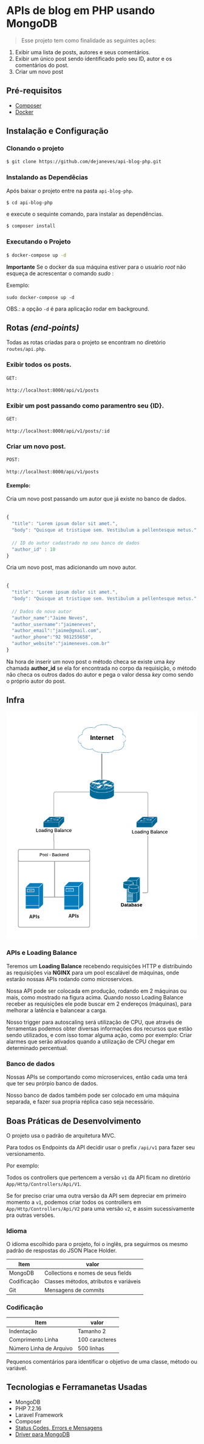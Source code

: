 # APIs de blog em PHP usando MongoDB

> Esse projeto tem como finalidade as seguintes ações:

1. Exibir uma lista de posts, autores e seus comentários.
2. Exibir um único post sendo identificado pelo seu ID, autor e os comentários do post.
3. Criar um novo post

## Pré-requisitos

* [Composer](https://getcomposer.org/download/)
* [Docker](https://docs.docker.com/)

## Instalação e Configuração

### Clonando o projeto

```bash
$ git clone https://github.com/dejaneves/api-blog-php.git
```

### Instalando as Dependêcias

Após baixar o projeto entre na pasta `api-blog-php`.

```bash
$ cd api-blog-php
```
e execute o sequinte comando, para instalar as dependências.

```bash
$ composer install
```

### Executando o Projeto

```bash
$ docker-compose up -d
```

**Importante**
Se o docker da sua máquina estiver para o usuário *root* não esqueça de acrescentar o comando *sudo* : 

Exemplo:

`sudo docker-compose up -d`

OBS.: a opção `-d` é para aplicação rodar em background.

## Rotas *(end-points)*

Todas as rotas criadas para o projeto se encontram no diretório `routes/api.php`.

### Exibir todos os posts.

```http
GET:

http://localhost:8000/api/v1/posts
```

### Exibir um post passando como paramentro seu {ID}.
```http
GET:

http://localhost:8000/api/v1/posts/:id
```

### Criar um novo post.

```http
POST:

http://localhost:8000/api/v1/posts
```

#### Exemplo:

Cria um novo post passando um autor que já existe no banco de dados.

```javascript

{
  "title": "Lorem ipsum dolor sit amet.",
  "body": "Quisque at tristique sem. Vestibulum a pellentesque metus.",
  
  // ID do autor cadastrado no seu banco de dados
  "author_id" : 10
}
```

Cria um novo post, mas adicionando um novo autor.

```javascript

{
  "title": "Lorem ipsum dolor sit amet.",
  "body": "Quisque at tristique sem. Vestibulum a pellentesque metus.",

  // Dados do novo autor
  "author_name":"Jaime Neves",
  "author_username":"jaimeneves",
  "author_email":"jaime@gmail.com",
  "author_phone":"92 981255658",
  "author_website":"jaimeneves.com.br"
}
```

Na hora de inserir um novo post o método checa se existe uma *key* chamada **author_id** se ela for encontrada no corpo da requisição, o método não checa os outros dados do autor e pega o valor dessa *key* como sendo o próprio autor do post.

## Infra

<img src="documentation/infra.png">

### APIs e Loading Balance

Teremos um **Loading Balance** recebendo requisições HTTP e distribuindo as requisições via **NGINX** para um pool escalável de máquinas, onde estarão nossas APIs rodando como microservices.

Nossa API pode ser colocada em produção, rodando em 2 máquinas ou mais, como mostrado na figura acima. Quando nosso Loading Balance receber as requisições ele pode buscar em 2 endereços (máquinas), para melhorar a latência e balancear a carga.

Nosso trigger para autoscaling será utilização de CPU, que através de ferramentas podemos obter diversas informações dos recursos que estão sendo utilizados, e com isso tomar alguma ação, como por exemplo: Criar  alarmes que serão ativados quando a utilização de CPU chegar em determinado percentual.

### Banco de dados

Nossas APIs se comportando como microservices, então cada uma terá que ter seu prórpio banco de dados.

Nosso banco de dados também pode ser colocado em uma máquina separada, e fazer sua propria réplica caso seja necessário.

## Boas Práticas de Desenvolvimento

O projeto usa o padrão de arquitetura MVC.

Para todos os Endpoints da API decidir usar o prefix `/api/v1` para fazer seu versionamento.

Por exemplo:

Todos os controllers que pertencem a versão `v1` da API ficam no diretório `App/Http/Controllers/Api/V1`.

Se for preciso criar uma outra versão da API sem depreciar em primeiro momento a `v1`, podemos criar todos os controllers em `App/Http/Controllers/Api/V2` para uma versão `v2`, e assim sucessivamente pra outras versões.

### Idioma

O idioma escolhido para o projeto, foi o inglês, pra seguirmos os mesmo padrão de respostas do JSON Place Holder.


| Item  | valor |
| ------------- | ------------- |
| MongoDB  | Collections e nomes de seus fields  |
| Codificação  | Classes métodos, atributos e variáveis  |
| Git  | Mensagens de commits  |

### Codificação

| Item  | valor |
| ------------- | ------------- |
| Indentação  | Tamanho 2  |
| Comprimento Linha  | 100 caracteres  |
| Número Linha de Arquivo  | 500 linhas  |

Pequenos comentários para identificar o objetivo de uma classe, método ou variável.

## Tecnologias e Ferramanetas Usadas

* MongoDB
* PHP 7.2.16
* Laravel Framework
* Composer
* [Status Codes, Errors e Mensagens](https://github.com/dingo/api)
* [Driver para MongoDB](https://github.com/jenssegers/laravel-mongodb)
